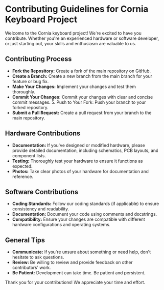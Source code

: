 # Contributing Guidelines for Cornia Keyboard Project
Welcome to the Cornia keyboard project! We're excited to have you contribute. Whether you're an experienced hardware or software developer, or just starting out, your skills and enthusiasm are valuable to us.

## Contributing Process
- __Fork the Repository:__ Create a fork of the main repository on GitHub.
- __Create a Branch:__ Create a new branch from the main branch for your feature or bug fix.
- __Make Your Changes:__ Implement your changes and test them thoroughly.
- __Commit Your Changes:__ Commit your changes with clear and concise commit messages. 5. Push to Your Fork: Push your branch to your forked repository.   
- __Submit a Pull Request:__ Create a pull request from your branch to the main repository.
## Hardware Contributions
- __Documentation:__ If you've designed or modified hardware, please provide detailed documentation, including schematics, PCB layouts, and component lists.
- __Testing:__ Thoroughly test your hardware to ensure it functions as expected.
- __Photos:__ Take clear photos of your hardware for documentation and reference.
## Software Contributions
- __Coding Standards:__ Follow our coding standards (if applicable) to ensure consistency and readability.
- __Documentation:__ Document your code using comments and docstrings.
- __Compatibility:__ Ensure your changes are compatible with different hardware configurations and operating systems.
## General Tips
- __Communicate:__ If you're unsure about something or need help, don't hesitate to ask questions.
- __Review:__ Be willing to review and provide feedback on other contributors' work.
- __Be Patient:__ Development can take time. Be patient and persistent.

Thank you for your contributions! We appreciate your time and effort.